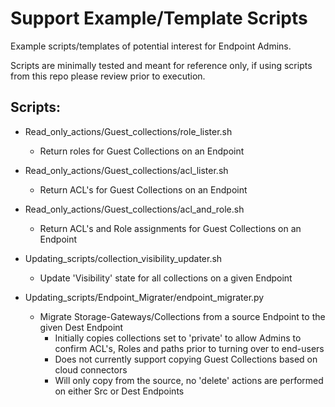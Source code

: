 # Support Example/Template Scripts

Example scripts/templates of potential interest for Endpoint Admins.

Scripts are minimally tested and meant for reference only, if using scripts from this repo please review prior to execution.


Scripts:
----------------
- Read_only_actions/Guest_collections/role_lister.sh
   - Return roles for Guest Collections on an Endpoint

- Read_only_actions/Guest_collections/acl_lister.sh
  - Return ACL's for Guest Collections on an Endpoint

- Read_only_actions/Guest_collections/acl_and_role.sh
  - Return ACL's and Role assignments for Guest Collections on an Endpoint

- Updating_scripts/collection_visibility_updater.sh
  - Update 'Visibility' state for all collections on a given Endpoint

- Updating_scripts/Endpoint_Migrater/endpoint_migrater.py
  - Migrate Storage-Gateways/Collections from a source Endpoint to the given Dest Endpoint
     - Initially copies collections set to 'private' to allow Admins to confirm ACL's, Roles and paths prior to turning over to end-users
     - Does not currently support copying Guest Collections based on cloud connectors
     - Will only copy from the source, no 'delete' actions are performed on either Src or Dest Endpoints
